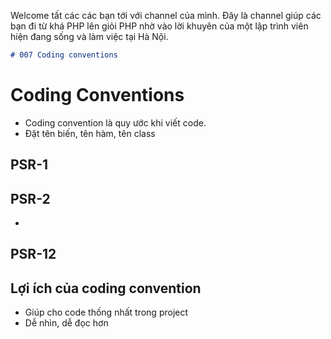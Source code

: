 
Welcome tất các các bạn tới với channel của mình.
Đây là channel giúp các bạn đi từ khá PHP lên giỏi PHP nhờ vào lời khuyên
của một lập trình viên hiện đang sống và làm việc tại Hà Nội.

```md
# 007 Coding conventions
```

# Coding Conventions

- Coding convention là quy ước khi viết code.
- Đặt tên biến, tên hàm, tên class


## PSR-1

## PSR-2
- 
## PSR-12

## Lợi ích của coding convention

- Giúp cho code thống nhất trong project
- Dễ nhìn, dễ đọc hơn
